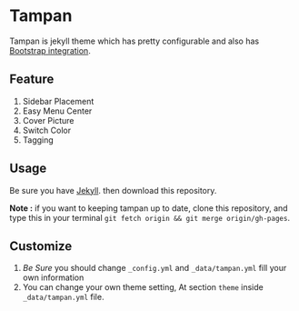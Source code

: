 Tampan
======

Tampan is jekyll theme which has pretty configurable and also has [Bootstrap integration](http://getbootstrap.com).


## Feature
1. Sidebar Placement
2. Easy Menu Center
3. Cover Picture
4. Switch Color
5. Tagging


## Usage
Be sure you have [Jekyll](http://jekyllrb.com/docs/installation/). then download this repository.

**Note :** if you want to keeping tampan up to date, clone this repository, and type this in your terminal ``git fetch origin && git merge origin/gh-pages``.

## Customize
1. *Be Sure* you should change `_config.yml` and `_data/tampan.yml` fill your own information
2. You can change your own theme setting, At section ``theme`` inside `_data/tampan.yml` file.
